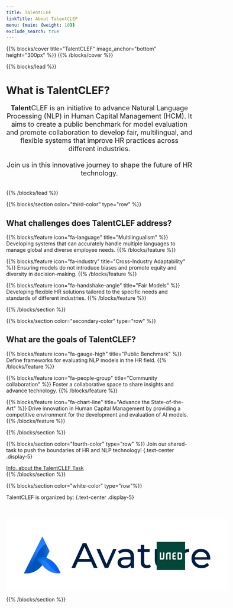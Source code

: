 ```yaml
---
title: TalentCLEF
linkTitle: About TalentCLEF
menu: {main: {weight: 10}}
exclude_search: true
---
```

<style>
        .container2 {
            display: flex;
            justify-content: center;
            align-items: center;
            margin-top: 50px;
        }

        .column2 {
            text-align: center;
            margin: 0 20px;
        }

        .column2 img {
            width: 100%;
            max-width: 300px; /* Ajusta el tamaño máximo de la imagen */
            height: auto;
            display: block;
            margin: 0 auto;
        }

        .column2 .text-bold {
            font-weight: bold;
            margin-top: 10px;
        }

        .column2 a {
            display: block;
            margin-top: 5px;
            color: #007BFF; /* Color del enlace */
            text-decoration: none;
        }

        .column2 a:hover {
            text-decoration: underline;
        }
    </style>

{{% blocks/cover title="TalentCLEF" image_anchor="bottom" height="300px" %}}
{{% /blocks/cover %}}


{{% blocks/lead %}}
# What is **Talent**CLEF?
<div style="text-align: center; font-size: 1.3em; padding-bottom: 20px">
<strong>Talent</strong>CLEF is an initiative to advance Natural Language Processing (NLP) in Human Capital Management (HCM). It aims to create a public benchmark for model evaluation and promote collaboration to develop fair, multilingual, and flexible systems that improve HR practices across different industries.
<br></br>
Join us in this innovative journey to shape the future of HR technology.
</div>


{{% /blocks/lead %}}

{{% blocks/section color="third-color" type="row" %}}

## What challenges does **Talent**CLEF address?


{{% blocks/feature icon="fa-language" title="Multilingualism" %}}
Developing systems that can accurately handle multiple languages to manage global and diverse employee needs.
{{% /blocks/feature %}}


{{% blocks/feature icon="fa-industry" title="Cross-Industry Adaptability" %}}
Ensuring models do not introduce biases and promote equity and diversity in decision-making.
{{% /blocks/feature %}}


{{% blocks/feature icon="fa-handshake-angle" title="Fair Models" %}}
Developing flexible HR solutions tailored to the specific needs and standards of different industries.
{{% /blocks/feature %}}


{{% /blocks/section %}}


{{% blocks/section color="secondary-color" type="row" %}}
## What are the goals of **Talent**CLEF?

{{% blocks/feature icon="fa-gauge-high" title="Public Benchmark" %}}
Define frameworks for evaluating NLP models in the HR field.
{{% /blocks/feature %}}


{{% blocks/feature icon="fa-people-group" title="Community collaboration" %}}
Foster a collaborative space to share insights and advance technology.
{{% /blocks/feature %}}


{{% blocks/feature icon="fa-chart-line" title="Advance the State-of-the-Art" %}}
Drive innovation in Human Capital Management by providing a competitive environment for the development and evaluation of AI models.
{{% /blocks/feature %}}


{{% /blocks/section %}}



{{% blocks/section  color="fourth-color" type="row" %}}
Join our shared-task to push the boundaries of HR and NLP technology!
{.text-center .display-5}
<div class="text-center my-5">
  <a class="btn btn-lg custom-btn-yellow me-3 mb-4" href='{{< relref "docs" >}}'>
    Info. about the TalentCLEF Task <i class="fas fa-trophy ms-2"></i>
  </a>
</div>
{{% /blocks/section %}}

{{% blocks/section color="white-color" type="row"%}}

TalentCLEF is organized by:
{.text-center .display-5}

<div class="container2">
        <div class="colcolumn2umn">
            <a href="https://www.avature.net/">
              <img src="images/Avature_logo.png" alt="Avature Logo" style="width: 200%; max-width: 600px; height: auto; display: block; margin: 0 auto;">
            </a>
        </div>
        <div class="column2">
            <a href="https://www.uned.es/">
              <img src="images/uned_logo.png" alt="UNED Logo" style="width: 100%; max-width: 600px; height: auto; display: block; margin: 0 auto;">
            </a>
        </div>
</div>

{{% /blocks/section %}}



